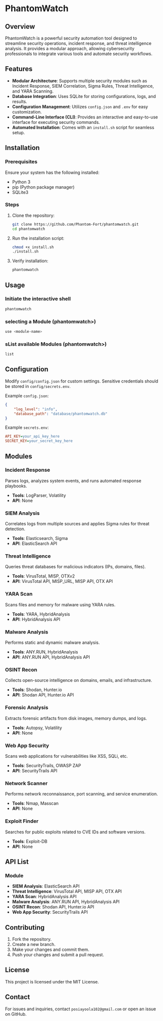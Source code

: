 # PhantomWatch

## Overview

PhantomWatch is a powerful security automation tool designed to streamline security operations, incident response, and threat intelligence analysis. It provides a modular approach, allowing cybersecurity professionals to integrate various tools and automate security workflows.

## Features

- **Modular Architecture**: Supports multiple security modules such as Incident Response, SIEM Correlation, Sigma Rules, Threat Intelligence, and YARA Scanning.
- **Database Integration**: Uses SQLite for storing configurations, logs, and results.
- **Configuration Management**: Utilizes `config.json` and `.env` for easy customization.
- **Command-Line Interface (CLI)**: Provides an interactive and easy-to-use interface for executing security commands.
- **Automated Installation**: Comes with an `install.sh` script for seamless setup.

## Installation

### Prerequisites

Ensure your system has the following installed:

- Python 3
- pip (Python package manager)
- SQLite3

### Steps

1. Clone the repository:

   ```sh
   git clone https://github.com/Phantom-Fort/phantomwatch.git
   cd phantomwatch
   ```

2. Run the installation script:

   ```sh
   chmod +x install.sh
   ./install.sh
   ```

3. Verify installation:

   ```sh
   phantomwatch
   ```

## Usage

### Initiate the interactive shell

```sh
phantomwatch
```

### selecting a Module (phantomwatch>)

```sh
use <module-name>
```

### sList available Modules (phantomwatch>)

```sh
list
```

## Configuration

Modify `config/config.json` for custom settings. Sensitive credentials should be stored in `config/secrets.env`.

Example `config.json`:

```json
{
    "log_level": "info",
    "database_path": "database/phantomwatch.db"
}
```

Example `secrets.env`:

```ini
API_KEY=your_api_key_here
SECRET_KEY=your_secret_key_here
```

## Modules

### Incident Response
Parses logs, analyzes system events, and runs automated response playbooks.
- **Tools**: LogParser, Volatility
- **API**: None

### SIEM Analysis
Correlates logs from multiple sources and applies Sigma rules for threat detection.
- **Tools**: Elasticsearch, Sigma
- **API**: ElasticSearch API

### Threat Intelligence
Queries threat databases for malicious indicators (IPs, domains, files).
- **Tools**: VirusTotal, MISP, OTXv2
- **API**: VirusTotal API, MISP_URL, MISP API, OTX API

### YARA Scan
Scans files and memory for malware using YARA rules.
- **Tools**: YARA, HybridAnalysis
- **API**: HybridAnalysis API

### Malware Analysis
Performs static and dynamic malware analysis.
- **Tools**: ANY.RUN, HybridAnalysis
- **API**: ANY.RUN API, HybridAnalysis API

### OSINT Recon
Collects open-source intelligence on domains, emails, and infrastructure.
- **Tools**: Shodan, Hunter.io
- **API**: Shodan API, Hunter.io API

### Forensic Analysis
Extracts forensic artifacts from disk images, memory dumps, and logs.
- **Tools**: Autopsy, Volatility
- **API**: None

### Web App Security
Scans web applications for vulnerabilities like XSS, SQLi, etc.
- **Tools**: SecurityTrails, OWASP ZAP
- **API**: SecurityTrails API

### Network Scanner
Performs network reconnaissance, port scanning, and service enumeration.
- **Tools**: Nmap, Masscan
- **API**: None

### Exploit Finder
Searches for public exploits related to CVE IDs and software versions.
- **Tools**: Exploit-DB
- **API**: None

## API List

### Module
- **SIEM Analysis**: ElasticSearch API
- **Threat Intelligence**: VirusTotal API, MISP API, OTX API
- **YARA Scan**: HybridAnalysis API
- **Malware Analysis**: ANY.RUN API, HybridAnalysis API
- **OSINT Recon**: Shodan API, Hunter.io API
- **Web App Security**: SecurityTrails API

## Contributing

1. Fork the repository.
2. Create a new branch.
3. Make your changes and commit them.
4. Push your changes and submit a pull request.

## License

This project is licensed under the MIT License.

## Contact

For issues and inquiries, contact `posiayoola102@gmail.com` or open an issue on GitHub.